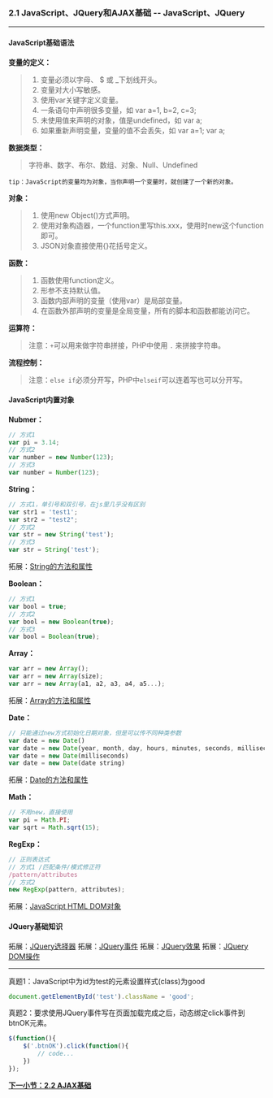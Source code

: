 ### 2.1 JavaScript、JQuery和AJAX基础 --  JavaScript、JQuery
***

#### JavaScript基础语法

**变量的定义：**

> 1. 变量必须以字母、 $ 或 _下划线开头。
> 2. 变量对大小写敏感。
> 3. 使用var关键字定义变量。
> 4. 一条语句中声明很多变量，如 var a=1, b=2, c=3;
> 5. 未使用值来声明的对象，值是undefined，如 var a;
> 6. 如果重新声明变量，变量的值不会丢失，如 var a=1; var a;

**数据类型：**

> 字符串、数字、布尔、数组、对象、Null、Undefined

`tip：JavaScript的变量均为对象，当你声明一个变量时，就创建了一个新的对象。`

**对象：**

> 1. 使用new Object()方式声明。
> 2. 使用对象构造器，一个function里写this.xxx，使用时new这个function即可。
> 3. JSON对象直接使用{}花括号定义。

**函数：**

> 1. 函数使用function定义。
> 2. 形参不支持默认值。
> 3. 函数内部声明的变量（使用var）是局部变量。
> 4. 在函数外部声明的变量是全局变量，所有的脚本和函数都能访问它。

**运算符：**

> 注意：`+`可以用来做字符串拼接，PHP中使用 `.` 来拼接字符串。

**流程控制：**

> 注意：`else if`必须分开写，PHP中`elseif`可以连着写也可以分开写。

#### JavaScript内置对象

**Nubmer：**
```javascript
// 方式1
var pi = 3.14;
// 方式2
var number = new Number(123);
// 方式3
var number = Number(123);
```

**String：**
```javascript
// 方式1，单引号和双引号，在js里几乎没有区别
var str1 = 'test1';
var str2 = "test2";
// 方式2
var str = new String('test');
// 方式3
var str = String('test'); 
```
拓展：[String的方法和属性](https://www.w3school.com.cn/js/js_string_methods.asp)

**Boolean：**
```javascript
// 方式1
var bool = true;
// 方式2
var bool = new Boolean(true);
// 方式3
var bool = Boolean(true);
```

**Array：**
```javascript
var arr = new Array();
var arr = new Array(size);
var arr = new Array(a1, a2, a3, a4, a5...);
```
拓展：[Array的方法和属性](https://www.w3school.com.cn/js/js_array_methods.asp)

**Date：**
```javascript
// 只能通过new方式初始化日期对象，但是可以传不同种类参数
var date = new Date()
var date = new Date(year, month, day, hours, minutes, seconds, milliseconds)
var date = new Date(milliseconds)
var date = new Date(date string)
```
拓展：[Date的方法和属性](https://www.w3school.com.cn/js/js_date_methods.asp)

**Math：**
```javascript
// 不用new，直接使用
var pi = Math.PI;
var sqrt = Math.sqrt(15);
```

**RegExp：**
```javascript
// 正则表达式
// 方式1 /匹配条件/模式修正符
/pattern/attributes
// 方式2
new RegExp(pattern, attributes);
```

拓展：[JavaScript HTML DOM对象](https://www.w3school.com.cn/js/js_htmldom.asp)

#### JQuery基础知识

拓展：[JQuery选择器](https://www.runoob.com/jquery/jquery-ref-selectors.html)
拓展：[JQuery事件](https://www.runoob.com/jquery/jquery-ref-events.html)
拓展：[JQuery效果](https://www.runoob.com/jquery/jquery-hide-show.html)
拓展：[JQuery DOM操作](https://www.runoob.com/jquery/jquery-dom-get.html)

***
真题1：JavaScript中为id为test的元素设置样式(class)为good
```javascript
document.getElementById('test').className = 'good';
```
真题2：要求使用JQuery事件写在页面加载完成之后，动态绑定click事件到btnOK元素。
```javascript
$(function(){
	$('.btnOK').click(function(){
		// code...
	})
});
```

[**下一小节：2.2 AJAX基础**](https://github.com/201502lisihao/PHP-Technology-Stack-Review/blob/master/2-JavaScript%E3%80%81JQuery%E5%92%8CAJAX%E5%9F%BA%E7%A1%80/2-2AJAX%E5%9F%BA%E7%A1%80.md)
